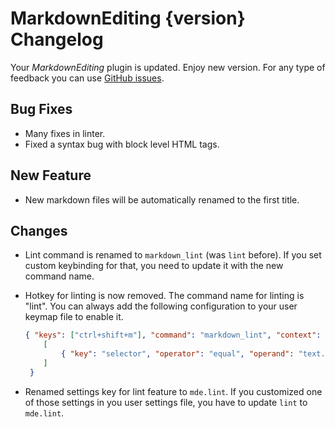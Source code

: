 # MarkdownEditing {version} Changelog

Your _MarkdownEditing_ plugin is updated. Enjoy new version. For any type of
feedback you can use [GitHub issues][issues].

## Bug Fixes

* Many fixes in linter.
* Fixed a syntax bug with block level HTML tags.

## New Feature

* New markdown files will be automatically renamed to the first title.

## Changes

* Lint command is renamed to `markdown_lint` (was `lint` before). If you set
custom keybinding for that, you need to update it with the new command name.

* Hotkey for linting is now removed. The command name for linting is "lint".
You can always add the following configuration to your user keymap file to
enable it.

    ```json
    { "keys": ["ctrl+shift+m"], "command": "markdown_lint", "context":
        [
            { "key": "selector", "operator": "equal", "operand": "text.html.markdown", "match_all": true }
        ]
     }
    ```

* Renamed settings key for lint feature to `mde.lint`. If you customized
one of those settings in you user settings file, you have to update `lint`
to `mde.lint`.

[issues]: https://github.com/SublimeText-Markdown/MarkdownEditing/issues
